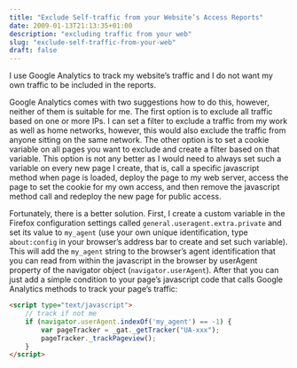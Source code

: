 ```yaml
---
title: "Exclude Self-traffic from your Website’s Access Reports"
date: 2009-01-13T21:13:35+01:00
description: "excluding traffic from your web"
slug: "exclude-self-traffic-from-your-web"
draft: false
---
```


I use Google Analytics to track my website’s traffic and I do not want my own traffic to be included in the reports. 

Google Analytics comes with two suggestions how to do this, however, neither of them is suitable for me. The first option is to exclude all traffic based on one or more IPs. I can set a filter to exclude a traffic from my work as well as home networks, however, this would also exclude the traffic from anyone sitting on the same network. The other option is to set a cookie variable on all pages you want to exclude and create a filter based on that variable. This option is not any better as I would need to always set such a variable on every new page I create, that is, call a specific javascript method when page is loaded, deploy the page to my web server, access the page to set the cookie for my own access, and then remove the javascript method call and redeploy the new page for public access.

Fortunately, there is a better solution. First, I create a custom variable in the Firefox configuration settings called `general.useragent.extra.private` and set its value to `my_agent` (use your own unique identification, type `about:config` in your browser’s address bar to create and set such variable). This will add the `my_agent` string to the browser’s agent identification that you can read from within the javascript in the browser by userAgent property of the navigator object (`navigator.userAgent`). After that you can just add a simple condition to your page’s javascript code that calls Google Analytics methods to track your page’s traffic:

```html
<script type="text/javascript">
    // track if not me
    if (navigator.userAgent.indexOf('my_agent') == -1) {
        var pageTracker = _gat._getTracker("UA-xxx");
        pageTracker._trackPageview();
    }
</script>
```
